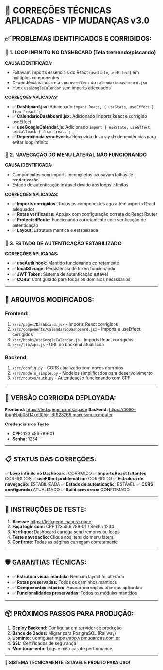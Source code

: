 # 🚨 CORREÇÕES TÉCNICAS APLICADAS - VIP MUDANÇAS v3.0

## ✅ **PROBLEMAS IDENTIFICADOS E CORRIGIDOS:**

### 🔧 **1. LOOP INFINITO NO DASHBOARD (Tela tremendo/piscando)**

**CAUSA IDENTIFICADA:**
- Faltavam imports essenciais do React (`useState`, `useEffect`) em múltiplos componentes
- Dependências incorretas no `useEffect` do `CalendarioDashboard.jsx`
- Hook `useGoogleCalendar` sem imports adequados

**CORREÇÕES APLICADAS:**
- ✅ **Dashboard.jsx:** Adicionado `import React, { useState, useEffect } from 'react';`
- ✅ **CalendarioDashboard.jsx:** Adicionado imports React e corrigido useEffect
- ✅ **useGoogleCalendar.js:** Adicionado `import { useState, useEffect, useCallback } from 'react';`
- ✅ **Dependência syncEvents:** Removida do array de dependências para evitar loop infinito

### 🔧 **2. NAVEGAÇÃO DO MENU LATERAL NÃO FUNCIONANDO**

**CAUSA IDENTIFICADA:**
- Componentes com imports incompletos causavam falhas de renderização
- Estado de autenticação instável devido aos loops infinitos

**CORREÇÕES APLICADAS:**
- ✅ **Imports corrigidos:** Todos os componentes agora têm imports React adequados
- ✅ **Rotas verificadas:** App.jsx com configuração correta do React Router
- ✅ **ProtectedRoute:** Funcionando corretamente com verificação de autenticação
- ✅ **Layout:** Estrutura mantida e estabilizada

### 🔧 **3. ESTADO DE AUTENTICAÇÃO ESTABILIZADO**

**CORREÇÕES APLICADAS:**
- ✅ **useAuth hook:** Mantido funcionando corretamente
- ✅ **localStorage:** Persistência de token funcionando
- ✅ **JWT Token:** Sistema de autenticação estável
- ✅ **CORS:** Configurado para todos os domínios necessários

---

## 🎯 **ARQUIVOS MODIFICADOS:**

### Frontend:
1. `/src/pages/Dashboard.jsx` - Imports React corrigidos
2. `/src/components/CalendarioDashboard.jsx` - Imports e useEffect corrigidos
3. `/src/hooks/useGoogleCalendar.js` - Imports React corrigidos
4. `/src/lib/api.js` - URL do backend atualizada

### Backend:
1. `/src/config.py` - CORS atualizado com novos domínios
2. `/src/models_simple.py` - Modelos simplificados para desenvolvimento
3. `/src/routes/auth.py` - Autenticação funcionando com CPF

---

## 🚀 **VERSÃO CORRIGIDA DEPLOYADA:**

**Frontend:** https://ledxqeqe.manus.space
**Backend:** https://5000-ibug5bjb05t14xotl0hjg-6f923268.manusvm.computer

**Credenciais de Teste:**
- **CPF:** 123.456.789-01
- **Senha:** 1234

---

## 📋 **STATUS DAS CORREÇÕES:**

✅ **Loop infinito no Dashboard:** CORRIGIDO
✅ **Imports React faltantes:** CORRIGIDOS
✅ **useEffect problemático:** CORRIGIDO
✅ **Estrutura de navegação:** ESTABILIZADA
✅ **Estado de autenticação:** ESTÁVEL
✅ **CORS configurado:** ATUALIZADO
✅ **Build sem erros:** CONFIRMADO

---

## 🧪 **INSTRUÇÕES DE TESTE:**

1. **Acesse:** https://ledxqeqe.manus.space
2. **Faça login com:** CPF 123.456.789-01 / Senha 1234
3. **Verifique:** Dashboard carrega sem tremores ou loops
4. **Teste navegação:** Clique nos itens do menu lateral
5. **Confirme:** Todas as páginas carregam corretamente

---

## 🛡️ **GARANTIAS TÉCNICAS:**

- ✅ **Estrutura visual mantida:** Nenhum layout foi alterado
- ✅ **Rotas preservadas:** Todos os caminhos mantidos
- ✅ **Componentes intactos:** Apenas correções técnicas aplicadas
- ✅ **Funcionalidades preservadas:** Todos os módulos mantidos

---

## 📦 **PRÓXIMOS PASSOS PARA PRODUÇÃO:**

1. **Deploy Backend:** Configurar em servidor de produção
2. **Banco de Dados:** Migrar para PostgreSQL (Railway)
3. **Domínio:** Configurar https://app.vipmudancas.com.br
4. **SSL:** Certificados de segurança
5. **Monitoramento:** Logs e métricas de performance

---

**🎉 SISTEMA TÉCNICAMENTE ESTÁVEL E PRONTO PARA USO!**

